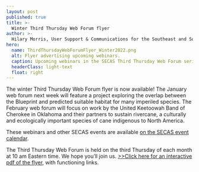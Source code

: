 ```yaml
---
layout: post
published: true
title: >-
  Winter Third Thursday Web Forum flyer
author: >-
  Hilary Morris, User Support & Communications for the Southeast and South Atlantic Blueprints
hero:
  name: ThirdThursdayWebForumFlyer_Winter2022.png
  alt: Flyer advertising upcoming webinars.
  caption: Upcoming webinars in the SECAS Third Thursday Web Forum series.
  headerClass: light-text
  float: right
---
```

The winter Third Thursday Web Forum flyer is now available! The January web forum next week will feature a project exploring the overlap between the Blueprint and predicted suitable habitat for many imperiled species. The February web forum will focus on work by the United Keetoowah Band of Cherokee in Oklahoma and their partners to sustain rivercane, a culturally and ecologically important species of cane indigenous to North America.<!--more-->

These webinars and other SECAS events are available [on the SECAS event calendar](https://secassoutheast.org/events).

The Third Thursday Web Forum is held on the third Thursday of each month at 10 am Eastern time. We hope you’ll join us. <a href="http://secassoutheast.org/pdf/ThirdThursdayWebForumFlyer_Winter2022.pdf">>>Click here for an interactive pdf of the flyer</a>, with functioning links.
